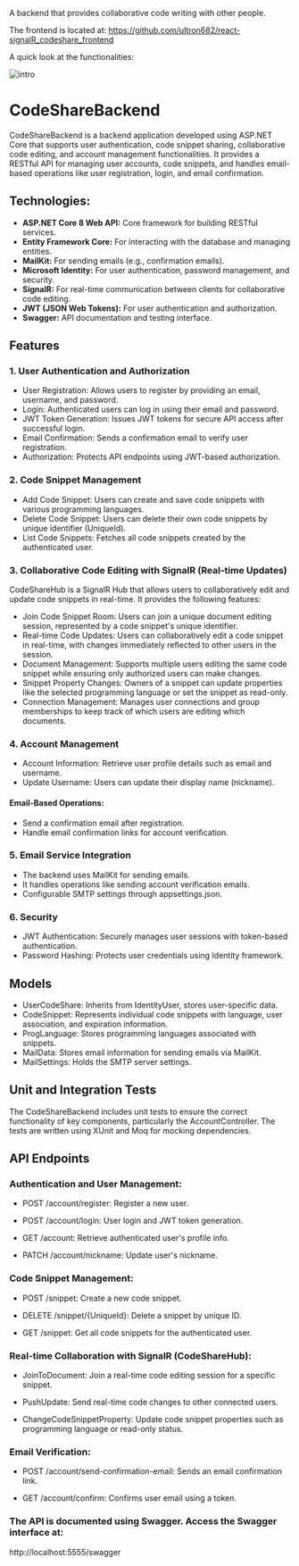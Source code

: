 A backend that provides collaborative code writing with other people. 

The frontend is located at: https://github.com/ultron682/react-signalR_codeshare_frontend

A quick look at the functionalities:

![intro](https://github.com/user-attachments/assets/dfd341d9-ebf8-4b43-a211-25e953620973)

# CodeShareBackend
CodeShareBackend is a backend application developed using ASP.NET Core that supports user authentication, code snippet sharing, collaborative code editing, and account management functionalities. It provides a RESTful API for managing user accounts, code snippets, and handles email-based operations like user registration, login, and email confirmation.

## Technologies:
- **ASP.NET Core 8 Web API:** Core framework for building RESTful services.
- **Entity Framework Core:** For interacting with the database and managing entities.
- **MailKit:** For sending emails (e.g., confirmation emails).
- **Microsoft Identity:** For user authentication, password management, and security.
- **SignalR:** For real-time communication between clients for collaborative code editing.
- **JWT (JSON Web Tokens):** For user authentication and authorization.
- **Swagger:** API documentation and testing interface.


## Features

### 1. User Authentication and Authorization
- User Registration: Allows users to register by providing an email, username, and password.
- Login: Authenticated users can log in using their email and password.
- JWT Token Generation: Issues JWT tokens for secure API access after successful login.
- Email Confirmation: Sends a confirmation email to verify user registration.
- Authorization: Protects API endpoints using JWT-based authorization.

### 2. Code Snippet Management
- Add Code Snippet: Users can create and save code snippets with various programming languages.
- Delete Code Snippet: Users can delete their own code snippets by unique identifier (UniqueId).
- List Code Snippets: Fetches all code snippets created by the authenticated user.

### 3. Collaborative Code Editing with SignalR (Real-time Updates)
CodeShareHub is a SignalR Hub that allows users to collaboratively edit and update code snippets in real-time. It provides the following features:

- Join Code Snippet Room: Users can join a unique document editing session, represented by a code snippet's unique identifier.
- Real-time Code Updates: Users can collaboratively edit a code snippet in real-time, with changes immediately reflected to other users in the session.
- Document Management: Supports multiple users editing the same code snippet while ensuring only authorized users can make changes.
- Snippet Property Changes: Owners of a snippet can update properties like the selected programming language or set the snippet as read-only.
- Connection Management: Manages user connections and group memberships to keep track of which users are editing which documents.

### 4. Account Management
- Account Information: Retrieve user profile details such as email and username.
- Update Username: Users can update their display name (nickname).
#### Email-Based Operations:
- Send a confirmation email after registration.
- Handle email confirmation links for account verification.

### 5. Email Service Integration
- The backend uses MailKit for sending emails.
- It handles operations like sending account verification emails.
- Configurable SMTP settings through appsettings.json.

### 6. Security
- JWT Authentication: Securely manages user sessions with token-based authentication.
- Password Hashing: Protects user credentials using Identity framework.

## Models
- UserCodeShare: Inherits from IdentityUser, stores user-specific data.
- CodeSnippet: Represents individual code snippets with language, user association, and expiration information.
- ProgLanguage: Stores programming languages associated with snippets.
- MailData: Stores email information for sending emails via MailKit.
- MailSettings: Holds the SMTP server settings.

## Unit and Integration Tests
The CodeShareBackend includes unit tests to ensure the correct functionality of key components, particularly the AccountController. The tests are written using XUnit and Moq for mocking dependencies.


## API Endpoints

### Authentication and User Management:

- POST /account/register: Register a new user.

- POST /account/login: User login and JWT token generation.

- GET /account: Retrieve authenticated user's profile info.

- PATCH /account/nickname: Update user's nickname.

### Code Snippet Management:
- POST /snippet: Create a new code snippet.

- DELETE /snippet/{UniqueId}: Delete a snippet by unique ID.

- GET /snippet: Get all code snippets for the authenticated user.

### Real-time Collaboration with SignalR (CodeShareHub):
- JoinToDocument: Join a real-time code editing session for a specific snippet.

- PushUpdate: Send real-time code changes to other connected users.

- ChangeCodeSnippetProperty: Update code snippet properties such as programming language or read-only status.

### Email Verification:
- POST /account/send-confirmation-email: Sends an email confirmation link.

- GET /account/confirm: Confirms user email using a token.

### The API is documented using Swagger. Access the Swagger interface at:
http://localhost:5555/swagger
